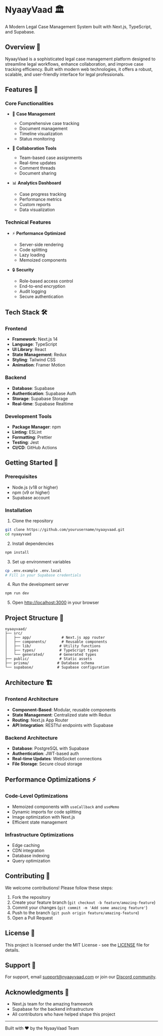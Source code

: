 # NyaayVaad 🏛️

A Modern Legal Case Management System built with Next.js, TypeScript, and Supabase.

## Overview 🌟

NyaayVaad is a sophisticated legal case management platform designed to streamline legal workflows, enhance collaboration, and improve case tracking efficiency. Built with modern web technologies, it offers a robust, scalable, and user-friendly interface for legal professionals.

## Features 🚀

### Core Functionalities
- 📝 **Case Management**
  - Comprehensive case tracking
  - Document management
  - Timeline visualization
  - Status monitoring

- 🤝 **Collaboration Tools**
  - Team-based case assignments
  - Real-time updates
  - Comment threads
  - Document sharing

- 📊 **Analytics Dashboard**
  - Case progress tracking
  - Performance metrics
  - Custom reports
  - Data visualization

### Technical Features
- ⚡ **Performance Optimized**
  - Server-side rendering
  - Code splitting
  - Lazy loading
  - Memoized components

- 🔒 **Security**
  - Role-based access control
  - End-to-end encryption
  - Audit logging
  - Secure authentication

## Tech Stack 🛠️

### Frontend
- **Framework**: Next.js 14
- **Language**: TypeScript
- **UI Library**: React
- **State Management**: Redux
- **Styling**: Tailwind CSS
- **Animation**: Framer Motion

### Backend
- **Database**: Supabase
- **Authentication**: Supabase Auth
- **Storage**: Supabase Storage
- **Real-time**: Supabase Realtime

### Development Tools
- **Package Manager**: npm
- **Linting**: ESLint
- **Formatting**: Prettier
- **Testing**: Jest
- **CI/CD**: GitHub Actions

## Getting Started 🏁

### Prerequisites
- Node.js (v18 or higher)
- npm (v9 or higher)
- Supabase account

### Installation

1. Clone the repository
```bash
git clone https://github.com/yourusername/nyaayvaad.git
cd nyaayvaad
```

2. Install dependencies
```bash
npm install
```

3. Set up environment variables
```bash
cp .env.example .env.local
# Fill in your Supabase credentials
```

4. Run the development server
```bash
npm run dev
```

5. Open [http://localhost:3000](http://localhost:3000) in your browser

## Project Structure 📁

```
nyaayvaad/
├── src/
│   ├── app/              # Next.js app router
│   ├── components/       # Reusable components
│   ├── lib/             # Utility functions
│   ├── types/           # TypeScript types
│   └── generated/       # Generated types
├── public/              # Static assets
├── prisma/             # Database schema
└── supabase/           # Supabase configuration
```

## Architecture 🏗️

### Frontend Architecture
- **Component-Based**: Modular, reusable components
- **State Management**: Centralized state with Redux
- **Routing**: Next.js App Router
- **API Integration**: RESTful endpoints with Supabase

### Backend Architecture
- **Database**: PostgreSQL with Supabase
- **Authentication**: JWT-based auth
- **Real-time Updates**: WebSocket connections
- **File Storage**: Secure cloud storage

## Performance Optimizations ⚡

### Code-Level Optimizations
- Memoized components with `useCallback` and `useMemo`
- Dynamic imports for code splitting
- Image optimization with Next.js
- Efficient state management

### Infrastructure Optimizations
- Edge caching
- CDN integration
- Database indexing
- Query optimization

## Contributing 🤝

We welcome contributions! Please follow these steps:

1. Fork the repository
2. Create your feature branch (`git checkout -b feature/amazing-feature`)
3. Commit your changes (`git commit -m 'Add some amazing feature'`)
4. Push to the branch (`git push origin feature/amazing-feature`)
5. Open a Pull Request

## License 📄

This project is licensed under the MIT License - see the [LICENSE](LICENSE) file for details.

## Support 💬

For support, email support@nyaayvaad.com or join our [Discord community](https://discord.gg/nyaayvaad).

## Acknowledgments 🙏

- Next.js team for the amazing framework
- Supabase for the backend infrastructure
- All contributors who have helped shape this project

---

Built with ❤️ by the NyaayVaad Team
